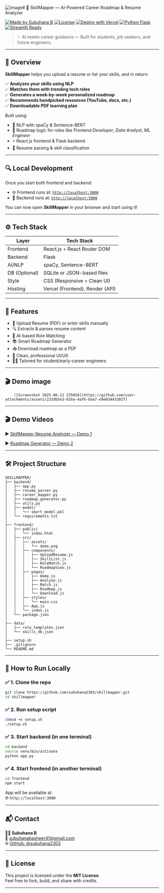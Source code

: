 ![image](https://github.com/user-attachments/assets/4cab00f6-ee08-4b54-b3aa-3eee24fa85f7)# 🚀 SkillMapper — AI-Powered Career Roadmap & Resume Analyzer  
  
[![Made by Subuhana B](https://img.shields.io/badge/MADE%20BY-Subuhana%20B-blueviolet)](https://github.com/subuhana2303)  [![License](https://img.shields.io/badge/license-MIT-brightgreen)](LICENSE)  [![Deploy with Vercel](https://img.shields.io/badge/Frontend-Deployed%20on%20Vercel-black?logo=vercel)]()  [![Python Flask](https://img.shields.io/badge/Backend-Flask-blue)]()  [![Streamlit Ready](https://img.shields.io/badge/Streamlit-Ready-orange)]()  
> ✨ AI meets career guidance — Built for students, job seekers, and future engineers.  
---

## 🧩 Overview

**SkillMapper** helps you upload a resume or list your skills, and in return:

✅ **Analyzes your skills using NLP**  
✅ **Matches them with trending tech roles**  
✅ **Generates a week-by-week personalized roadmap**  
✅ **Recommends handpicked resources (YouTube, docs, etc.)**  
✅ **Downloadable PDF learning plan**

Built using:
- 🎯 NLP with spaCy & Sentence-BERT  
- 🧠 Roadmap logic for roles like *Frontend Developer*, *Data Analyst*, *ML Engineer*  
- ⚡ React.js frontend & Flask backend  
- 📄 Resume parsing & skill classification  

---

## 🔍 Local Development

Once you start both frontend and backend:

- 🌐 Frontend runs at: [`http://localhost:3000`](http://localhost:3000)  
- 🧠 Backend runs at: [`http://localhost:5000`](http://localhost:5000)  

You can now open **SkillMapper** in your browser and start using it!

---

## ⚙️ Tech Stack

| Layer        | Tech Stack                     |
|--------------|--------------------------------|
| Frontend     | React.js + React Router DOM    |
| Backend      | Flask                          |
| AI/NLP       | spaCy, Sentence-BERT           |
| DB (Optional)| SQLite or JSON-based files     |
| Style        | CSS (Responsive + Clean UI)    |
| Hosting      | Vercel (Frontend), Render (API)|

---

## 💼 Features

- 📝 Upload Resume (PDF) or enter skills manually    
- 🔍 Extracts & parses resume content    
- 🤖 AI-based Role Matching    
- 📚 Smart Roadmap Generator    
- 📥 Download roadmap as a PDF    
- 🎯 Clean, professional UI/UX    
- 🧑‍🎓 Tailored for student/early-career engineers    

---


## 🎬 Demo image

        ![Screenshot 2025-06-12 235654](https://github.com/user-attachments/assets/233db5e3-016a-4af6-bea7-e9e03443301f)


---

## 🎬 Demo Videos

▶️ [SkillMapper Resume Analyzer — Demo 1](https://github.com/user-attachments/assets/98c6a85c-5418-4dbf-a089-7557d268cec6)  

▶️ [Roadmap Generator — Demo 2](https://github.com/user-attachments/assets/8d5bf967-98a5-4441-9ce3-41764b70cf43)

---


## 🛠️ Project Structure

```
SKILLMAPPER/
├── backend/
│   ├── app.py
│   ├── resume_parser.py
│   ├── career_mapper.py
│   ├── roadmap_generator.py
│   ├── utils.py
│   ├── model/
│   │   └── sbert_model.pkl
│   └── requirements.txt
│
├── frontend/
│   ├── public/
│   │   └── index.html
│   ├── src/
│   │   ├── assets/
│   │   │   └── demo.png
│   │   ├── components/
│   │   │   ├── UploadResume.js
│   │   │   ├── SkillList.js
│   │   │   ├── RoleMatch.js
│   │   │   └── RoadmapView.js
│   │   ├── pages/
│   │   │   ├── Home.js
│   │   │   ├── Analyze.js
│   │   │   ├── Match.js
│   │   │   ├── Roadmap.js
│   │   │   └── Download.js
│   │   ├── styles/
│   │   │   └── main.css
│   │   ├── App.js
│   │   └── index.js
│   └── package.json
│
├── data/
│   ├── role_templates.json
│   └── skills_db.json
│
├── setup.sh
├── .gitignore
└── README.md
```

---

## 🧪 How to Run Locally

### ✅ 1. Clone the repo

```bash
git clone https://github.com/subuhana2303/skillmapper.git
cd skillmapper
```

### ✅ 2. Run setup script

```bash
chmod +x setup.sh
./setup.sh
```

### ✅ 3. Start backend (in one terminal)

```bash
cd backend
source venv/bin/activate
python app.py
```

### ✅ 4. Start frontend (in another terminal)

```bash
cd frontend
npm start
```

App will be available at:  
🌐 `http://localhost:3000`

---

## 📬 Contact

**👩🏻 Subuhana B**  
📧 subuhanabasheer41@gmail.com  
🌐 [GitHub: @subuhana2303](https://github.com/subuhana2303)

---

## 📃 License

This project is licensed under the **MIT License**.  
Feel free to fork, build, and share with credits.

---

